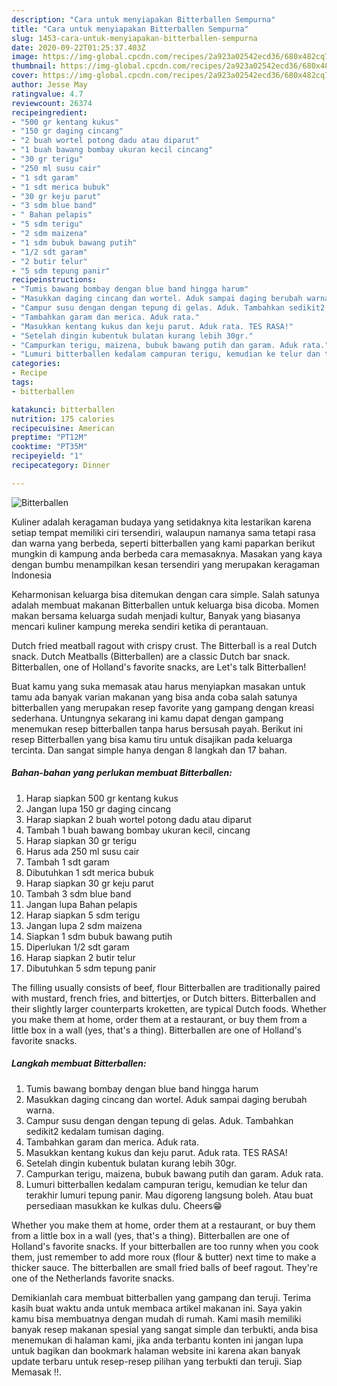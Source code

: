 ```yaml
---
description: "Cara untuk menyiapakan Bitterballen Sempurna"
title: "Cara untuk menyiapakan Bitterballen Sempurna"
slug: 1453-cara-untuk-menyiapakan-bitterballen-sempurna
date: 2020-09-22T01:25:37.403Z
image: https://img-global.cpcdn.com/recipes/2a923a02542ecd36/680x482cq70/bitterballen-foto-resep-utama.jpg
thumbnail: https://img-global.cpcdn.com/recipes/2a923a02542ecd36/680x482cq70/bitterballen-foto-resep-utama.jpg
cover: https://img-global.cpcdn.com/recipes/2a923a02542ecd36/680x482cq70/bitterballen-foto-resep-utama.jpg
author: Jesse May
ratingvalue: 4.7
reviewcount: 26374
recipeingredient:
- "500 gr kentang kukus"
- "150 gr daging cincang"
- "2 buah wortel potong dadu atau diparut"
- "1 buah bawang bombay ukuran kecil cincang"
- "30 gr terigu"
- "250 ml susu cair"
- "1 sdt garam"
- "1 sdt merica bubuk"
- "30 gr keju parut"
- "3 sdm blue band"
- " Bahan pelapis"
- "5 sdm terigu"
- "2 sdm maizena"
- "1 sdm bubuk bawang putih"
- "1/2 sdt garam"
- "2 butir telur"
- "5 sdm tepung panir"
recipeinstructions:
- "Tumis bawang bombay dengan blue band hingga harum"
- "Masukkan daging cincang dan wortel. Aduk sampai daging berubah warna."
- "Campur susu dengan dengan tepung di gelas. Aduk. Tambahkan sedikit2 kedalam tumisan daging."
- "Tambahkan garam dan merica. Aduk rata."
- "Masukkan kentang kukus dan keju parut. Aduk rata. TES RASA!"
- "Setelah dingin kubentuk bulatan kurang lebih 30gr."
- "Campurkan terigu, maizena, bubuk bawang putih dan garam. Aduk rata."
- "Lumuri bitterballen kedalam campuran terigu, kemudian ke telur dan terakhir lumuri tepung panir. Mau digoreng langsung boleh. Atau buat persediaan masukkan ke kulkas dulu. Cheers😁"
categories:
- Recipe
tags:
- bitterballen

katakunci: bitterballen 
nutrition: 175 calories
recipecuisine: American
preptime: "PT12M"
cooktime: "PT35M"
recipeyield: "1"
recipecategory: Dinner

---
```



![Bitterballen](https://img-global.cpcdn.com/recipes/2a923a02542ecd36/680x482cq70/bitterballen-foto-resep-utama.jpg)

Kuliner adalah keragaman budaya yang setidaknya kita lestarikan karena setiap tempat memiliki ciri tersendiri, walaupun namanya sama tetapi rasa dan warna yang berbeda, seperti bitterballen yang kami paparkan berikut mungkin di kampung anda berbeda cara memasaknya. Masakan yang kaya dengan bumbu menampilkan kesan tersendiri yang merupakan keragaman Indonesia

Keharmonisan keluarga bisa ditemukan dengan cara simple. Salah satunya adalah membuat makanan Bitterballen untuk keluarga bisa dicoba. Momen makan bersama keluarga sudah menjadi kultur, Banyak yang biasanya mencari kuliner kampung mereka sendiri ketika di perantauan.

Dutch fried meatball ragout with crispy crust. The Bitterball is a real Dutch snack. Dutch Meatballs (Bitterballen) are a classic Dutch bar snack. Bitterballen, one of Holland&#39;s favorite snacks, are Let&#39;s talk Bitterballen!

Buat kamu yang suka memasak atau harus menyiapkan masakan untuk tamu ada banyak varian makanan yang bisa anda coba salah satunya bitterballen yang merupakan resep favorite yang gampang dengan kreasi sederhana. Untungnya sekarang ini kamu dapat dengan gampang menemukan resep bitterballen tanpa harus bersusah payah.
Berikut ini resep Bitterballen yang bisa kamu tiru untuk disajikan pada keluarga tercinta. Dan sangat simple hanya dengan 8 langkah dan 17 bahan.


<!--inarticleads1-->

##### Bahan-bahan yang perlukan membuat Bitterballen:

1. Harap siapkan 500 gr kentang kukus
1. Jangan lupa 150 gr daging cincang
1. Harap siapkan 2 buah wortel potong dadu atau diparut
1. Tambah 1 buah bawang bombay ukuran kecil, cincang
1. Harap siapkan 30 gr terigu
1. Harus ada 250 ml susu cair
1. Tambah 1 sdt garam
1. Dibutuhkan 1 sdt merica bubuk
1. Harap siapkan 30 gr keju parut
1. Tambah 3 sdm blue band
1. Jangan lupa  Bahan pelapis
1. Harap siapkan 5 sdm terigu
1. Jangan lupa 2 sdm maizena
1. Siapkan 1 sdm bubuk bawang putih
1. Diperlukan 1/2 sdt garam
1. Harap siapkan 2 butir telur
1. Dibutuhkan 5 sdm tepung panir


The filling usually consists of beef, flour Bitterballen are traditionally paired with mustard, french fries, and bittertjes, or Dutch bitters. Bitterballen and their slightly larger counterparts kroketten, are typical Dutch foods. Whether you make them at home, order them at a restaurant, or buy them from a little box in a wall (yes, that&#39;s a thing). Bitterballen are one of Holland&#39;s favorite snacks. 

<!--inarticleads2-->

##### Langkah membuat  Bitterballen:

1. Tumis bawang bombay dengan blue band hingga harum
1. Masukkan daging cincang dan wortel. Aduk sampai daging berubah warna.
1. Campur susu dengan dengan tepung di gelas. Aduk. Tambahkan sedikit2 kedalam tumisan daging.
1. Tambahkan garam dan merica. Aduk rata.
1. Masukkan kentang kukus dan keju parut. Aduk rata. TES RASA!
1. Setelah dingin kubentuk bulatan kurang lebih 30gr.
1. Campurkan terigu, maizena, bubuk bawang putih dan garam. Aduk rata.
1. Lumuri bitterballen kedalam campuran terigu, kemudian ke telur dan terakhir lumuri tepung panir. Mau digoreng langsung boleh. Atau buat persediaan masukkan ke kulkas dulu. Cheers😁


Whether you make them at home, order them at a restaurant, or buy them from a little box in a wall (yes, that&#39;s a thing). Bitterballen are one of Holland&#39;s favorite snacks. If your bitterballen are too runny when you cook them, just remember to add more roux (flour &amp; butter) next time to make a thicker sauce. The bitterballen are small fried balls of beef ragout. They&#39;re one of the Netherlands favorite snacks. 

Demikianlah cara membuat bitterballen yang gampang dan teruji. Terima kasih buat waktu anda untuk membaca artikel makanan ini. Saya yakin kamu bisa membuatnya dengan mudah di rumah. Kami masih memiliki banyak resep makanan spesial yang sangat simple dan terbukti, anda bisa menemukan di halaman kami, jika anda terbantu konten ini jangan lupa untuk bagikan dan bookmark halaman website ini karena akan banyak update terbaru untuk resep-resep pilihan yang terbukti dan teruji. Siap Memasak !!. 
